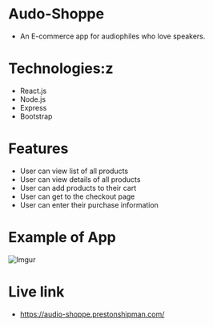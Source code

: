 # Audo-Shoppe
- An E-commerce app for audiophiles who love speakers.

# Technologies:z
- React.js
- Node.js
- Express
- Bootstrap

# Features
- User can view list of all products
- User can view details of all products
- User can add products to their cart
- User can get to the checkout page
- User can enter their purchase information

# Example of App
![Imgur](https://i.imgur.com/GnrT4vx.png)

# Live link
- https://audio-shoppe.prestonshipman.com/
